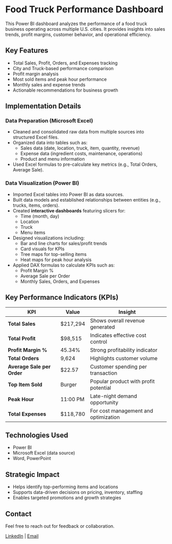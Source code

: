 # Food Truck Performance Dashboard

This Power BI dashboard analyzes the performance of a food truck business operating across multiple U.S. cities. It provides insights into sales trends, profit margins, customer behavior, and operational efficiency.

## Key Features

- Total Sales, Profit, Orders, and Expenses tracking
- City and Truck-based performance comparison
- Profit margin analysis
- Most sold items and peak hour performance
- Monthly sales and expense trends
- Actionable recommendations for business growth
  
##  Implementation Details

###  Data Preparation (Microsoft Excel)
- Cleaned and consolidated raw data from multiple sources into structured Excel files.
- Organized data into tables such as:
  - Sales data (date, location, truck, item, quantity, revenue)
  - Expense data (ingredient costs, maintenance, operations)
  - Product and menu information
- Used Excel formulas to pre-calculate key metrics (e.g., Total Orders, Average Sale).

###  Data Visualization (Power BI)
- Imported Excel tables into Power BI as data sources.
- Built data models and established relationships between entities (e.g., trucks, items, orders).
- Created **interactive dashboards** featuring slicers for:
  - Time (month, day)
  - Location
  - Truck
  - Menu items
- Designed visualizations including:
  - Bar and line charts for sales/profit trends
  - Card visuals for KPIs
  - Tree maps for top-selling items
  - Heat maps for peak hour analysis
- Applied DAX formulas to calculate KPIs such as:
  - Profit Margin %
  - Average Sale per Order
  - Monthly Sales, Orders, and Expenses

##  Key Performance Indicators (KPIs)

| KPI | Value | Insight |
|-----|-------|---------|
| **Total Sales** | $217,294 | Shows overall revenue generated |
| **Total Profit** | $98,515 | Indicates effective cost control |
| **Profit Margin %** | 45.34% | Strong profitability indicator |
| **Total Orders** | 9,624 | Highlights customer volume |
| **Average Sale per Order** | $22.57 | Customer spending per transaction |
| **Top Item Sold** | Burger | Popular product with profit potential |
| **Peak Hour** | 11:00 PM | Late-night demand opportunity |
| **Total Expenses** | $118,780 | For cost management and optimization |

## Technologies Used

- Power BI
- Microsoft Excel (data source)
- Word, PowerPoint

##  Strategic Impact

- Helps identify top-performing items and locations
- Supports data-driven decisions on pricing, inventory, staffing
- Enables targeted promotions and growth strategies

##  Contact

Feel free to reach out for feedback or collaboration.

[LinkedIn](www.linkedin.com/in/pradeep-mukkera-5613b3200) | [Email](mailto:pradeepmukkera525@gmail.com)
